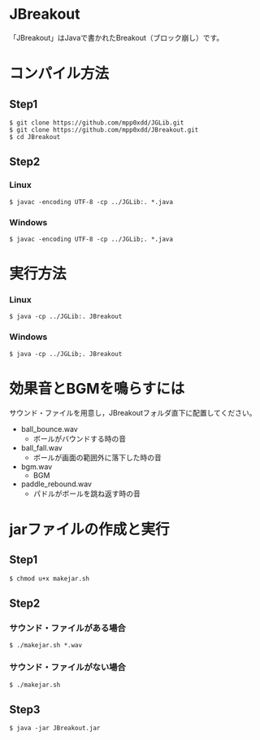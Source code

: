 # JBreakout
「JBreakout」はJavaで書かれたBreakout（ブロック崩し）です。

# コンパイル方法
## Step1
```
$ git clone https://github.com/mpp0xdd/JGLib.git
$ git clone https://github.com/mpp0xdd/JBreakout.git
$ cd JBreakout
```
## Step2
### Linux
```
$ javac -encoding UTF-8 -cp ../JGLib:. *.java
```
### Windows
```
$ javac -encoding UTF-8 -cp ../JGLib;. *.java
```

# 実行方法
### Linux
```
$ java -cp ../JGLib:. JBreakout
```
### Windows
```
$ java -cp ../JGLib;. JBreakout
```

# 効果音とBGMを鳴らすには
サウンド・ファイルを用意し，JBreakoutフォルダ直下に配置してください。
- ball_bounce.wav
  - ボールがバウンドする時の音
- ball_fall.wav
  - ボールが画面の範囲外に落下した時の音
- bgm.wav
  - BGM
- paddle_rebound.wav
  - パドルがボールを跳ね返す時の音

# jarファイルの作成と実行
## Step1
```
$ chmod u+x makejar.sh
```
## Step2
### サウンド・ファイルがある場合
```
$ ./makejar.sh *.wav
```
### サウンド・ファイルがない場合
```
$ ./makejar.sh
```
## Step3
```
$ java -jar JBreakout.jar
```
